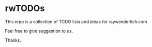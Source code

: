 # rwTODOs

This repo is a collection of TODO lists and ideas for raywenderlich.com

Feel free to give suggestion to us.

Thanks.
